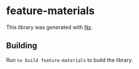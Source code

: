 # feature-materials

This library was generated with [Nx](https://nx.dev).

## Building

Run `nx build feature-materials` to build the library.

